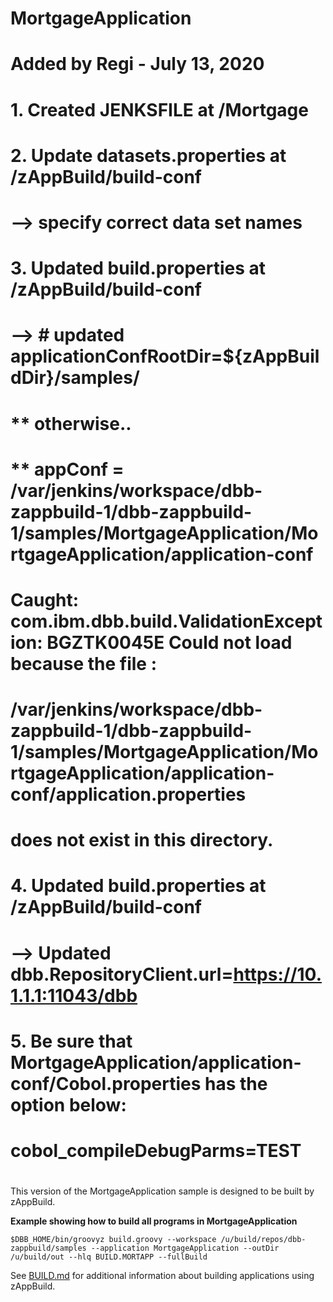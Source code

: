 # MortgageApplication
#
# Added by Regi - July 13, 2020
# 1. Created JENKSFILE at /Mortgage

# 2. Update datasets.properties  at    /zAppBuild/build-conf
# --> specify correct data set names

# 3. Updated build.properties at /zAppBuild/build-conf
# --> # updated applicationConfRootDir=${zAppBuildDir}/samples/
# ** otherwise..
# ** appConf = /var/jenkins/workspace/dbb-zappbuild-1/dbb-zappbuild-1/samples/MortgageApplication/MortgageApplication/application-conf
# Caught: com.ibm.dbb.build.ValidationException: BGZTK0045E Could not load because the file :
#  /var/jenkins/workspace/dbb-zappbuild-1/dbb-zappbuild-1/samples/MortgageApplication/MortgageApplication/application-conf/application.properties
#  does not exist in this directory.
#
# 4. Updated build.properties at /zAppBuild/build-conf
# --> Updated dbb.RepositoryClient.url=https://10.1.1.1:11043/dbb
#
# 5. Be sure that MortgageApplication/application-conf/Cobol.properties has the option below:
# cobol_compileDebugParms=TEST
#
This version of the MortgageApplication sample is designed to be built by zAppBuild.

**Example showing how to build all programs in MortgageApplication**
```
$DBB_HOME/bin/groovyz build.groovy --workspace /u/build/repos/dbb-zappbuild/samples --application MortgageApplication --outDir /u/build/out --hlq BUILD.MORTAPP --fullBuild
```
See [BUILD.md](../../../BUILD.md) for additional information about building applications using zAppBuild.
